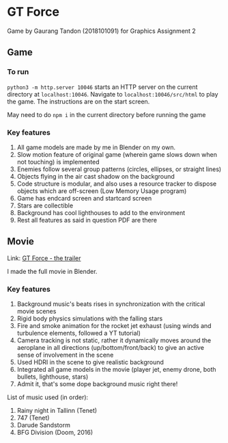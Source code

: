 # GT Force

Game by Gaurang Tandon (2018101091) for Graphics Assignment 2

## Game

### To run

`python3 -m http.server 10046` starts an HTTP server on the current directory at `localhost:10046`. Navigate to `localhost:10046/src/html` to play the game. The instructions are on the start screen.

May need to do `npm i` in the current directory before running the game

### Key features

1. All game models are made by me in Blender on my own.
2. Slow motion feature of original game (wherein game slows down when not touching) is implemented
3. Enemies follow several group patterns (circles, ellipses, or straight lines)
4. Objects flying in the air cast shadow on the background
5. Code structure is modular, and also uses a resource tracker to dispose objects which are off-screen (Low Memory Usage program)
6. Game has endcard screen and startcard screen
7. Stars are collectible
8. Background has cool lighthouses to add to the environment
9. Rest all features as said in question PDF are there

## Movie

Link: [GT Force - the trailer](https://www.youtube.com/watch?v=g2Ayj9wmTng)

I made the full movie in Blender.

### Key features

1. Background music's beats rises in synchronization with the critical movie scenes
2. Rigid body physics simulations with the falling stars
3. Fire and smoke animation for the rocket jet exhaust (using winds and turbulence elements, followed a YT tutorial)
4. Camera tracking is not static, rather it dynamically moves around the aeroplane in all directions (up/bottom/front/back) to give an active sense of involvement in the scene
5. Used HDRI in the scene to give realistic background
6. Integrated all game models in the movie (player jet, enemy drone, both bullets, lighthouse, stars)
4. Admit it, that's some dope background music right there!

List of music used (in order):

1. Rainy night in Tallinn (Tenet)
2. 747 (Tenet)
3. Darude Sandstorm
4. BFG Division (Doom, 2016)
